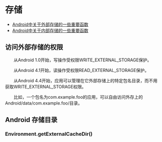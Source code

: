 # 存储

* [Android中关于外部存储的一些重要函数 ](http://hubingforever.blog.163.com/blog/static/1710405792012816103948907/)
* [Android中关于内部存储的一些重要函数](http://hubingforever.blog.163.com/blog/static/171040579201281895042802/)

## 访问外部存储的权限

　　从Android 1.0开始，写操作受权限WRITE_EXTERNAL_STORAGE保护。

　　从Android 4.1开始，读操作受权限READ_EXTERNAL_STORAGE保护。

　　从Android 4.4开始，应用可以管理在它外部存储上的特定包名目录，而不用获取WRITE_EXTERNAL_STORAGE权限。

　　比如，一个包名为com.example.foo的应用，可以自由访问外存上的Android/data/com.example.foo/目录。

## Android 存储目录

### Environment.getExternalCacheDir()
